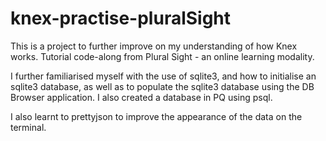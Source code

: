 # knex-practise-pluralSight

This is a project to further improve on my understanding of how Knex works. Tutorial code-along from Plural Sight - an online learning modality.

I further familiarised myself with the use of sqlite3, and how to initialise an sqlite3 database, as well as to populate the sqlite3 database using the DB Browser application. I also created a database in PQ using psql.

I also learnt to prettyjson to improve the appearance of the data on the terminal.
